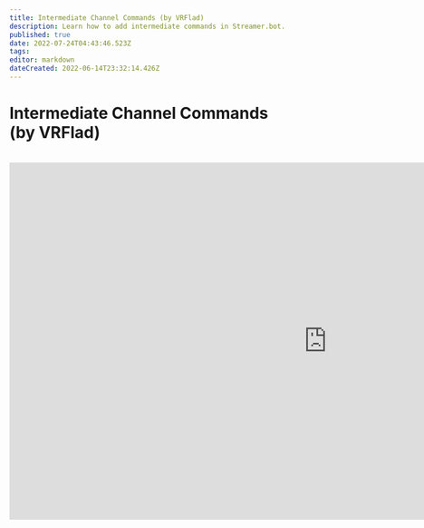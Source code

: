 ```yaml
---
title: Intermediate Channel Commands (by VRFlad)
description: Learn how to add intermediate commands in Streamer.bot.
published: true
date: 2022-07-24T04:43:46.523Z
tags: 
editor: markdown
dateCreated: 2022-06-14T23:32:14.426Z
---
```


# Intermediate Channel Commands (by VRFlad)
<br>
<iframe width="1120" height="630" src="https://www.youtube.com/embed/C1AO1EBVpks" title="YouTube video player" frameborder="0" allow="accelerometer; autoplay; clipboard-write; encrypted-media; gyroscope; picture-in-picture" allowfullscreen></iframe>